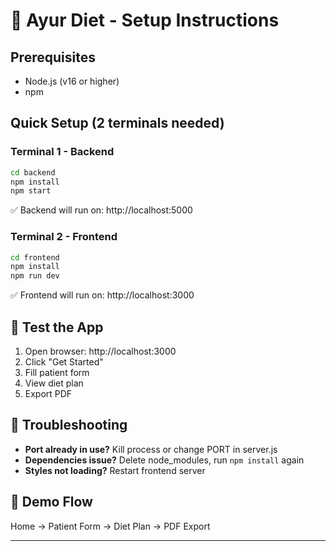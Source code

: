 # 🚀 Ayur Diet - Setup Instructions

## Prerequisites
- Node.js (v16 or higher)
- npm

## Quick Setup (2 terminals needed)

### Terminal 1 - Backend
```bash
cd backend
npm install
npm start
```
✅ Backend will run on: http://localhost:5000

### Terminal 2 - Frontend  
```bash
cd frontend
npm install
npm run dev
```
✅ Frontend will run on: http://localhost:3000

## 🎯 Test the App
1. Open browser: http://localhost:3000
2. Click "Get Started"
3. Fill patient form
4. View diet plan
5. Export PDF

## 🐛 Troubleshooting
- **Port already in use?** Kill process or change PORT in server.js
- **Dependencies issue?** Delete node_modules, run `npm install` again
- **Styles not loading?** Restart frontend server

## 📱 Demo Flow
Home → Patient Form → Diet Plan → PDF Export

---